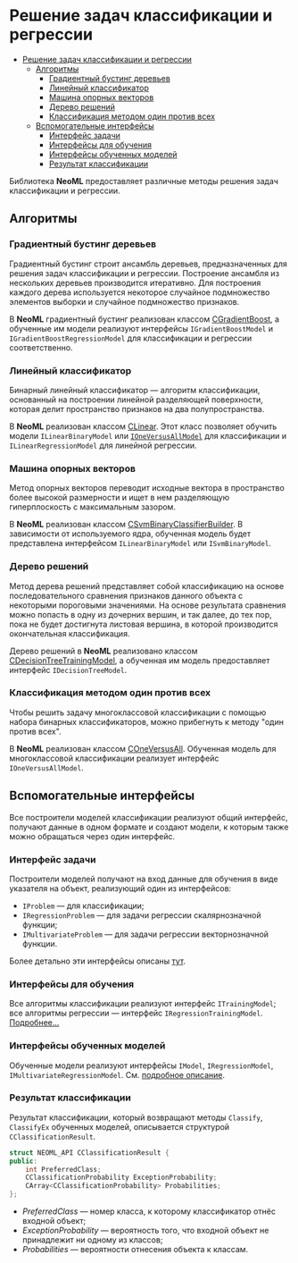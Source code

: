 # Решение задач классификации и регрессии

<!-- TOC -->

- [Решение задач классификации и регрессии](#решение-задач-классификации-и-регрессии)
	- [Алгоритмы](#алгоритмы)
		- [Градиентный бустинг деревьев](#градиентный-бустинг-деревьев)
		- [Линейный классификатор](#линейный-классификатор)
		- [Машина опорных векторов](#машина-опорных-векторов)
		- [Дерево решений](#дерево-решений)
		- [Классификация методом один против всех](#классификация-методом-один-против-всех)
	- [Вспомогательные интерфейсы](#вспомогательные-интерфейсы)
		- [Интерфейс задачи](#интерфейс-задачи)
		- [Интерфейсы для обучения](#интерфейсы-для-обучения)
		- [Интерфейсы обученных моделей](#интерфейсы-обученных-моделей)
		- [Результат классификации](#результат-классификации)

<!-- /TOC -->

Библиотека **NeoML** предоставляет различные методы решения задач классификации и регрессии.

## Алгоритмы

### Градиентный бустинг деревьев

Градиентный бустинг строит ансамбль деревьев, предназначенных для решения задач классификации и регрессии. Построение ансамбля из нескольких деревьев производится итеративно. Для построения каждого дерева используется некоторое случайное подмножество элементов выборки и случайное подмножество признаков.

В **NeoML** градиентный бустинг реализован классом [CGradientBoost](GradientBoost.md), а обученные им модели реализуют интерфейсы `IGradientBoostModel` и `IGradientBoostRegressionModel` для классификации и регрессии соответственно.

### Линейный классификатор

Бинарный линейный классификатор — алгоритм классификации, основанный на построении линейной разделяющей поверхности, которая делит пространство признаков на два полупространства. 

В **NeoML** реализован классом [CLinear](Linear.md). Этот класс позволяет обучить модели `ILinearBinaryModel` или [`IOneVersusAllModel`](OneVersusAll.md#model) для классификации и `ILinearRegressionModel` для линейной регрессии.

### Машина опорных векторов

Метод опорных векторов переводит исходные вектора в пространство более высокой размерности и ищет в нем разделяющую гиперплоскость с максимальным зазором. 

В **NeoML** реализован классом [CSvmBinaryClassifierBuilder](Svm.md). В зависимости от используемого ядра, обученная модель будет представлена интерфейсом `ILinearBinaryModel` или `ISvmBinaryModel`.

### Дерево решений

Метод дерева решений представляет собой классификацию на основе последовательного сравнения признаков данного объекта с некоторыми пороговыми значениями. На основе результата сравнения можно попасть в одну из дочерних вершин, и так далее, до тех пор, пока не будет достигнута листовая вершина, в которой производится окончательная классификация.

Дерево решений в **NeoML** реализовано классом [CDecisionTreeTrainingModel](DecisionTree.md), а обученная им модель предоставляет интерфейс `IDecisionTreeModel`.

### Классификация методом один против всех

Чтобы решить задачу многоклассовой классификации с помощью набора бинарных классификаторов, можно прибегнуть к методу "один против всех".

В **NeoML** реализован классом [COneVersusAll](OneVersusAll.md). Обученная модель для многоклассовой классификации реализует интерфейс `IOneVersusAllModel`.

## Вспомогательные интерфейсы

Все построители моделей классификации реализуют общий интерфейс, получают данные в одном формате и создают модели, к которым также можно обращаться через один интерфейс.

### Интерфейс задачи

Построители моделей получают на вход данные для обучения в виде указателя на объект, реализующий один из интерфейсов:

- `IProblem` — для классификации;
- `IRegressionProblem` — для задачи регрессии скалярнозначной функции;
- `IMultivariateProblem` — для задачи регрессии векторнозначной функции.

Более детально эти интерфейсы описаны [тут](Problems.md).

### Интерфейсы для обучения

Все алгоритмы классификации реализуют интерфейс `ITrainingModel`; все алгоритмы регрессии — интерфейс `IRegressionTrainingModel`. [Подробнее...](TrainingModels.md)

### Интерфейсы обученных моделей

Обученные модели реализуют интерфейсы `IModel`, `IRegressionModel`, `IMultivariateRegressionModel`. См. [подробное описание](Models.md).

### Результат классификации

Результат классификации, который возвращают методы `Classify`, `ClassifyEx` обученных моделей, описывается структурой `CClassificationResult`.

```c++
struct NEOML_API CClassificationResult {
public:
	int PreferredClass;
	CClassificationProbability ExceptionProbability;
	CArray<CClassificationProbability> Probabilities;
};
```

- *PreferredClass* — номер класса, к которому классификатор отнёс входной объект;
- *ExceptionProbability* — вероятность того, что входной объект не принадлежит ни одному из классов;
- *Probabilities* — вероятности отнесения объекта к классам.
